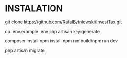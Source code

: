 # INSTALATION

git clone https://github.com/RafalBytniewski/InvestTax.git

cp .env.example .env
php artisan key:generate

composer install
npm install
npm run build/npm run dev

php artisan migrate